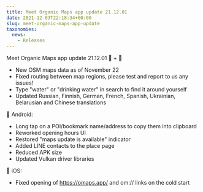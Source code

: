```yaml
---
title: Meet Organic Maps app update 21.12.01
date: 2021-12-03T22:18:34+00:00
slug: meet-organic-maps-app-update
taxonomies:
  news:
    - Releases
---
```


Meet Organic Maps app update 21.12.01
🤖 + 🍏

- New OSM maps data as of November 22
- Fixed routing between map regions, please test and report to us any issues!
- Type "water" or "drinking water" in search to find it around yourself
- Updated Russian, Finnish, German, French, Spanish, Ukrainian, Belarusian and Chinese translations

🤖 Android:

- Long tap on a POI/bookmark name/address to copy them into clipboard
- Reworked opening hours UI
- Restored "maps update is available" indicator
- Added LINE contacts to the place page
- Reduced APK size
- Updated Vulkan driver libraries

 iOS:

- Fixed opening of <https://omaps.app/> and om:// links on the cold start
